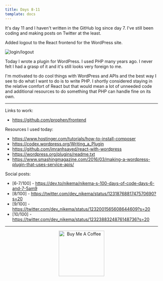 ```yaml
---
title: Days 8-11
template: docs
---
```


It's day 11 and I haven't written in the GitHub log since day 7. I've still been coding and making posts on Twitter at the least.

Added logout to the React frontend for the WordPress site.

![login/logout](images/login-logout.gif)

Today I wrote a plugin for WordPress. I used PHP many years ago. I never felt I had a grasp of it and it's still looks very foreign to me.

I'm motivated to do cool things with WordPress and APIs and the best way I see to do what I want to do is to write PHP. I shortly considered staying in the relative comfort of React but that would mean a lot of unneeded code and additional resources to do something that PHP can handle fine on its own.


*****

Links to work:
- https://github.com/prophen/frontend

Resources I used today:

- https://www.hostinger.com/tutorials/how-to-install-composer
- https://codex.wordpress.org/Writing_a_Plugin
- https://github.com/imranhsayed/react-with-wordpress
- https://wordpress.org/plugins/readme.txt
- https://www.smashingmagazine.com/2016/03/making-a-wordpress-plugin-that-uses-service-apis/


Social posts:
- [6-7/100] - https://dev.to/nikema/nikema-s-100-days-of-code-days-6-and-7-5am9
- [8/100] - https://twitter.com/dev_nikema/status/1231876881747570690?s=20
- [9/100] - https://twitter.com/dev_nikema/status/1232001565608644609?s=20
- [10/100] - https://twitter.com/dev_nikema/status/1232388324876148736?s=20

****

<p align="center"> <a href="https://www.buymeacoffee.com/nikema" target="_blank"><img src="https://cdn.buymeacoffee.com/buttons/default-orange.png" alt="Buy Me A Coffee" width="150px"></a></center></p>
